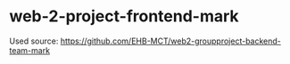 # web-2-project-frontend-mark

Used source: https://github.com/EHB-MCT/web2-groupproject-backend-team-mark